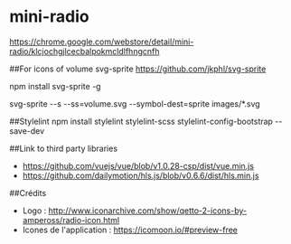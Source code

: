 # mini-radio
https://chrome.google.com/webstore/detail/mini-radio/klcjochgjlcecbalpokmcldlfhngcnfh





##For icons of volume
svg-sprite
https://github.com/jkphl/svg-sprite

npm install svg-sprite -g

svg-sprite --s --ss=volume.svg --symbol-dest=sprite images/*.svg


##Stylelint
npm install stylelint stylelint-scss stylelint-config-bootstrap --save-dev

##Link to third party libraries
- https://github.com/vuejs/vue/blob/v1.0.28-csp/dist/vue.min.js
- https://github.com/dailymotion/hls.js/blob/v0.6.6/dist/hls.min.js


##Crédits

- Logo : http://www.iconarchive.com/show/qetto-2-icons-by-ampeross/radio-icon.html
- Icones de l'application : https://icomoon.io/#preview-free

